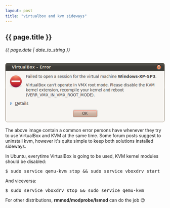 ```yaml
---
layout: post
title: "virtualbox and kvm sideways"
---
```


## {{ page.title }}

###### {{ page.date | date_to_string }}

**[![](/assets/img/55.png)](/assets/img/55.png)**

The above image contain a common error persons have whenever they try to use VirtualBox and KVM at the same time. Some forum posts suggest to uninstall kvm, however it's quite simple to keep both solutions installed sideways.

In Ubuntu, everytime VirtualBox is going to be used, KVM kernel modules should be disabled:

<pre class="sh_sh">
$ sudo service qemu-kvm stop &amp;&amp; sudo service vboxdrv start
</pre>

And viceversa:

<pre class="sh_sh">
$ sudo service vboxdrv stop &amp;&amp; sudo service qemu-kvm
</pre>

For other distributions, **rmmod/modprobe/lsmod** can do the job &#128521;
